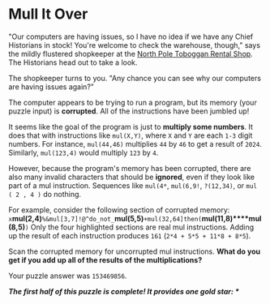 # Mull It Over
"Our computers are having issues, so I have no idea if we have any Chief Historians in stock!
You're welcome to check the warehouse, though," says the mildly flustered shopkeeper at the
[North Pole Toboggan Rental Shop](https://adventofcode.com/2020/day/2).
The Historians head out to take a look.

The shopkeeper turns to you. "Any chance you can see why our computers are having issues again?"

The computer appears to be trying to run a program, but its memory (your puzzle input) is **corrupted**.
All of the instructions have been jumbled up!

It seems like the goal of the program is just to **multiply some numbers**.
It does that with instructions like `mul(X,Y)`, where `X` and `Y` are each `1-3` digit numbers.
For instance, `mul(44,46)` multiplies `44` by `46` to get a result of `2024`.
Similarly, `mul(123,4)` would multiply `123` by `4`.

However, because the program's memory has been corrupted, there are also many invalid characters that should be
**ignored**, even if they look like part of a mul instruction. Sequences like `mul(4*`, `mul(6,9!`, `?(12,34)`,
or `mul ( 2 , 4 )` do nothing.

For example, consider the following section of corrupted memory:
`x`**mul(2,4)**`%&mul[3,7]!@^do_not_`**mul(5,5)**`+mul(32,64]then(`**mul(11,8)****mul(8,5)**`)`
Only the four highlighted sections are real mul instructions.
Adding up the result of each instruction produces `161` (`2*4 + 5*5 + 11*8 + 8*5`).

Scan the corrupted memory for uncorrupted mul instructions.
**What do you get if you add up all of the results of the multiplications?**

Your puzzle answer was `153469856`.

*__The first half of this puzzle is complete! It provides one gold star: *__*

